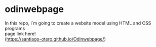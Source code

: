 # odinwebpage
In this repo, i´m going to create a website model using HTML and CSS programs <br>
page link here! <br>
(https://santiago-otero.github.io/Odinwebpage/)
